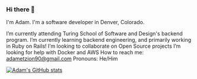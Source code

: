 ### Hi there 👋

I'm Adam. I'm a software developer in Denver, Colorado.

I’m currently attending Turing School of Software and Design's backend program.
I’m currently learning backend engineering, and primarily working in Ruby on Rails!
I’m looking to collaborate on Open Source projects
I’m looking for help with Docker and AWS
How to reach me: adametzion90@gmail.com
Pronouns: He/Him

[![Adam's GitHub stats](https://github-readme-stats.vercel.app/api?username=aetzion1&count_private=true&show_icons=true&theme=radical)](https://github.com/aetzion1/github-readme-stats)
